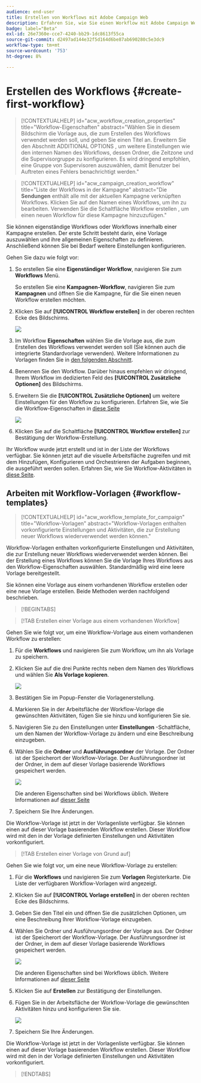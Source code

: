 ```yaml
---
audience: end-user
title: Erstellen von Workflows mit Adobe Campaign Web
description: Erfahren Sie, wie Sie einen Workflow mit Adobe Campaign Web erstellen
badge: label="Beta"
exl-id: 26e7360e-cce7-4240-bb29-1dc8613f55ca
source-git-commit: d2497ad144e32f5d164d6be87ab690280c5e3dc9
workflow-type: tm+mt
source-wordcount: '753'
ht-degree: 8%

---
```



# Erstellen des Workflows {#create-first-workflow}

>[!CONTEXTUALHELP]
>id="acw_workflow_creation_properties"
>title="Workflow-Eigenschaften"
>abstract="Wählen Sie in diesem Bildschirm die Vorlage aus, die zum Erstellen des Workflows verwendet werden soll, und geben Sie einen Titel an. Erweitern Sie den Abschnitt ADDITIONAL OPTIONS , um weitere Einstellungen wie den internen Namen des Workflows, dessen Ordner, die Zeitzone und die Supervisorgruppe zu konfigurieren. Es wird dringend empfohlen, eine Gruppe von Supervisoren auszuwählen, damit Benutzer bei Auftreten eines Fehlers benachrichtigt werden."


>[!CONTEXTUALHELP]
>id="acw_campaign_creation_workflow"
>title="Liste der Workflows in der Kampagne"
>abstract="Die **Sendungen** enthält alle mit der aktuellen Kampagne verknüpften Workflows. Klicken Sie auf den Namen eines Workflows, um ihn zu bearbeiten. Verwenden Sie die Schaltfläche Workflow erstellen , um einen neuen Workflow für diese Kampagne hinzuzufügen."


Sie können eigenständige Workflows oder Workflows innerhalb einer Kampagne erstellen. Der erste Schritt besteht darin, eine Vorlage auszuwählen und ihre allgemeinen Eigenschaften zu definieren. Anschließend können Sie bei Bedarf weitere Einstellungen konfigurieren.

Gehen Sie dazu wie folgt vor:

1. So erstellen Sie eine **Eigenständiger Workflow**, navigieren Sie zum **Workflows** Menü.

   So erstellen Sie eine **Kampagnen-Workflow**, navigieren Sie zum **Kampagnen** und öffnen Sie die Kampagne, für die Sie einen neuen Workflow erstellen möchten.

1. Klicken Sie auf **[!UICONTROL Workflow erstellen]** in der oberen rechten Ecke des Bildschirms.

   ![](assets/workflow-create.png)

1. Im Workflow **Eigenschaften** wählen Sie die Vorlage aus, die zum Erstellen des Workflows verwendet werden soll (Sie können auch die integrierte Standardvorlage verwenden). Weitere Informationen zu Vorlagen finden Sie in [den folgenden Abschnitt](#work-with-workflow-templates-workflow-templates).

1. Benennen Sie den Workflow. Darüber hinaus empfehlen wir dringend, Ihrem Workflow im dedizierten Feld des **[!UICONTROL Zusätzliche Optionen]** des Bildschirms.

1. Erweitern Sie die **[!UICONTROL Zusätzliche Optionen]** um weitere Einstellungen für den Workflow zu konfigurieren. Erfahren Sie, wie Sie die Workflow-Eigenschaften in [diese Seite](workflow-settings.md#properties)

   ![](assets/workflow-additional-options.png)

1. Klicken Sie auf die Schaltfläche **[!UICONTROL Workflow erstellen]** zur Bestätigung der Workflow-Erstellung.

Ihr Workflow wurde jetzt erstellt und ist in der Liste der Workflows verfügbar. Sie können jetzt auf die visuelle Arbeitsfläche zugreifen und mit dem Hinzufügen, Konfigurieren und Orchestrieren der Aufgaben beginnen, die ausgeführt werden sollen. Erfahren Sie, wie Sie Workflow-Aktivitäten in [diese Seite](orchestrate-activities.md).

## Arbeiten mit Workflow-Vorlagen {#workflow-templates}


>[!CONTEXTUALHELP]
>id="acw_workflow_template_for_campaign"
>title="Workflow-Vorlagen"
>abstract="Workflow-Vorlagen enthalten vorkonfigurierte Einstellungen und Aktivitäten, die zur Erstellung neuer Workflows wiederverwendet werden können."

Workflow-Vorlagen enthalten vorkonfigurierte Einstellungen und Aktivitäten, die zur Erstellung neuer Workflows wiederverwendet werden können. Bei der Erstellung eines Workflows können Sie die Vorlage Ihres Workflows aus den Workflow-Eigenschaften auswählen. Standardmäßig wird eine leere Vorlage bereitgestellt.

Sie können eine Vorlage aus einem vorhandenen Workflow erstellen oder eine neue Vorlage erstellen. Beide Methoden werden nachfolgend beschrieben.


>[!BEGINTABS]

>[!TAB Erstellen einer Vorlage aus einem vorhandenen Workflow]

Gehen Sie wie folgt vor, um eine Workflow-Vorlage aus einem vorhandenen Workflow zu erstellen:

1. Für die **Workflows** und navigieren Sie zum Workflow, um ihn als Vorlage zu speichern.
1. Klicken Sie auf die drei Punkte rechts neben dem Namen des Workflows und wählen Sie **Als Vorlage kopieren**.

   ![](assets/wf-copy-as-template.png)

1. Bestätigen Sie im Popup-Fenster die Vorlagenerstellung.
1. Markieren Sie in der Arbeitsfläche der Workflow-Vorlage die gewünschten Aktivitäten, fügen Sie sie hinzu und konfigurieren Sie sie.
1. Navigieren Sie zu den Einstellungen unter **Einstellungen** -Schaltfläche, um den Namen der Workflow-Vorlage zu ändern und eine Beschreibung einzugeben.
1. Wählen Sie die **Ordner** und **Ausführungsordner** der Vorlage. Der Ordner ist der Speicherort der Workflow-Vorlage. Der Ausführungsordner ist der Ordner, in dem auf dieser Vorlage basierende Workflows gespeichert werden.

   ![](assets/wf-settings-template.png)

   Die anderen Eigenschaften sind bei Workflows üblich. Weitere Informationen auf [dieser Seite](workflow-settings.md#properties)

1. Speichern Sie Ihre Änderungen.

Die Workflow-Vorlage ist jetzt in der Vorlagenliste verfügbar. Sie können einen auf dieser Vorlage basierenden Workflow erstellen. Dieser Workflow wird mit den in der Vorlage definierten Einstellungen und Aktivitäten vorkonfiguriert.


>[!TAB Erstellen einer Vorlage von Grund auf]


Gehen Sie wie folgt vor, um eine neue Workflow-Vorlage zu erstellen:

1. Für die **Workflows** und navigieren Sie zum **Vorlagen** Registerkarte. Die Liste der verfügbaren Workflow-Vorlagen wird angezeigt.
1. Klicken Sie auf **[!UICONTROL Vorlage erstellen]** in der oberen rechten Ecke des Bildschirms.
1. Geben Sie den Titel ein und öffnen Sie die zusätzlichen Optionen, um eine Beschreibung Ihrer Workflow-Vorlage einzugeben.
1. Wählen Sie Ordner und Ausführungsordner der Vorlage aus. Der Ordner ist der Speicherort der Workflow-Vorlage. Der Ausführungsordner ist der Ordner, in dem auf dieser Vorlage basierende Workflows gespeichert werden.

   ![](assets/new-wf-template.png)

   Die anderen Eigenschaften sind bei Workflows üblich. Weitere Informationen auf [dieser Seite](workflow-settings.md#properties)

1. Klicken Sie auf **Erstellen** zur Bestätigung der Einstellungen.
1. Fügen Sie in der Arbeitsfläche der Workflow-Vorlage die gewünschten Aktivitäten hinzu und konfigurieren Sie sie.

   ![](assets/wf-template-activities.png)

1. Speichern Sie Ihre Änderungen.

Die Workflow-Vorlage ist jetzt in der Vorlagenliste verfügbar. Sie können einen auf dieser Vorlage basierenden Workflow erstellen. Dieser Workflow wird mit den in der Vorlage definierten Einstellungen und Aktivitäten vorkonfiguriert.

>[!ENDTABS]
